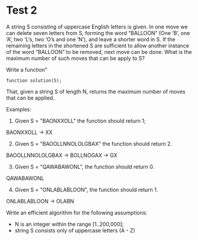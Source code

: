 # Test 2

A string S consisting of uppercase English letters is given. In one move we can delete seven letters from S, forming the word “BALLOON” (One ‘B’, one ‘A’, two ‘L’s, two ‘O’s and one ’N’), and leave a shorter word in S. If the remaining letters in the shortened S are sufficient to allow another instance of the word “BALLOON” to be removed, next move can be done. What is the maximum number of such moves that can be apply to S?

Write a function”

```function solution(S);```

That, given a string S of length N, returns the maximum number of moves that can be applied.

Examples:

1. Given S = "BAONXXOLL" the function should return 1;

BAONXXOLL -> XX

2. Given S = "BAOOLLNNOLOLGBAX" the function should return 2.

BAOOLLNNOLOLGBAX -> BOLLNOGAX -> GX

3. Given S = "QAWABAWONL", the function should return 0.

QAWABAWONL

4. Given S = "ONLABLABLOON", the function should return 1.

ONLABLABLOON -> OLABN

Write an efficient algorithm for the following assumptions:

- N is an integer within the range [1..200,000];
- string S consists only of uppercase letters (A - Z)